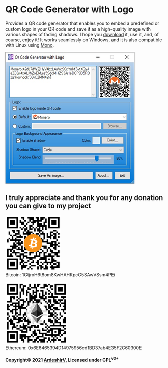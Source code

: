# QR Code Generator with Logo
Provides a QR code generator that enables you to embed a predefined or custom logo in your QR code and save it as a high-quality image with various shapes of fading shadows. I hope you [download](https://github.com/ArdeshirV/QrCodeGeneratorWithLogo/releases) it, use it, and, of course, enjoy it! It works seamlessly on Windows, and it is also compatible with Linux using [Mono](https://www.mono-project.com/).

![QR Code Generator with Logo photo](https://raw.githubusercontent.com/ArdeshirV/QrCodeGeneratorWithLogo/main/QrCodeGeneratorWithLogo/img/OuP.jpg)<br/>


## I truly appreciate and thank you for any donation you can give to my project
![Bitcoin: 1GtjrxH6t8om8KwHAHKpcG5SAwVSsm4PEi](https://raw.githubusercontent.com/ArdeshirV/resources/master/Wallets/Donation/QR/Bitcoin%201GtjrxH6t8om8KwHAHKpcG5SAwVSsm4PEi.png)<br/>Bitcoin: 1GtjrxH6t8om8KwHAHKpcG5SAwVSsm4PEi


![Ethereum: 0x6E6465394D14975956cd1BD37ab4E35F2C60300E](https://raw.githubusercontent.com/ArdeshirV/resources/refs/heads/master/Wallets/Donation/QR/Ethereum%200x6E6465394D14975956cd1BD37ab4E35F2C60300E.png)<br/>Ethereum: 0x6E6465394D14975956cd1BD37ab4E35F2C60300E<br/>


#### Copyright&copy; 2021 [ArdeshirV](mailto:ArdeshirV@protonmail.com), Licensed under GPL<sup>v3+</sup>
